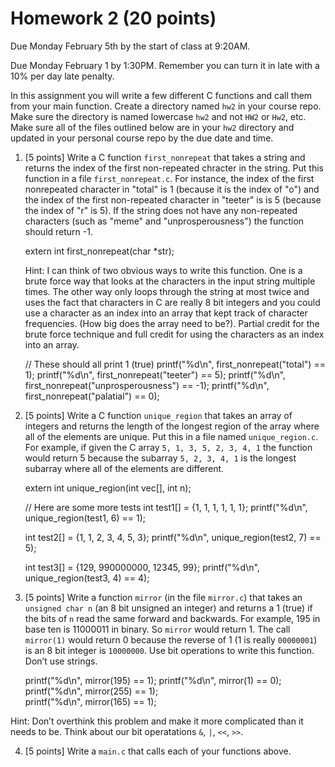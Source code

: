 # Homework 2 (20 points)

Due Monday February 5th by the start of class at 9:20AM.

Due Monday February 1 by 1:30PM. Remember you can turn it in late with a 10% per day late penalty. 

In this assignment you will write a few different C functions and call them from your main function. Create a directory named `hw2` in your course repo. Make sure the directory is named lowercase `hw2` and not `HW2` or `Hw2`, etc. Make sure all of the files outlined below are in your `hw2` directory and updated in your personal course repo by the due date and time. 

1. [5 points] Write a C function `first_nonrepeat` that takes a string and returns the index of the first non-repeated chracter in the string. Put this function in a file `first_nonrepeat.c`. For instance, the index of the first nonrepeated character in "total" is 1 (because it is the index of "o")  and the index of the first non-repeated character in "teeter" is is 5 (because the index of "r" is 5). If the string does not have any non-repeated characters (such as "meme" and "unprosperousness") the function should return -1. 

    extern int first_nonrepeat(char \*str);

    Hint: I can think of two obvious ways to write this function. One is a brute force way that looks at the characters in the input string multiple times. The other way only loops through the string at most twice and uses the fact that characters in C are really 8 bit integers and you could use a character as an index into an array that kept track of character frequencies. (How big does the array need to be?). Partial credit for the brute force technique and full credit for using the characters as an index into an array. 

    // These should all print 1 (true)
	printf("%d\n", first_nonrepeat("total") == 1); 
    printf("%d\n", first_nonrepeat("teeter") == 5);
    printf("%d\n", first_nonrepeat("unprosperousness") == -1); 
    printf("%d\n", first_nonrepeat("palatial") == 0);

2. [5 points] Write a C function `unique_region` that takes an array of integers and returns the length of the longest region of the array where all of the elements are unique.  Put this in a file named `unique_region.c`. For example, if given the C array `5, 1, 3, 5, 2, 3, 4, 1` the function would return 5 because the subarray `5, 2, 3, 4, 1` is the longest subarray where all of the elements are different. 

    extern int unique_region(int vec[], int n);

    // Here are some more tests
    int test1[] = {1, 1, 1, 1, 1, 1};
    printf("%d\n", unique_region(test1, 6) == 1);

    int test2[] = {1, 1, 2, 3, 4, 5, 3};
    printf("%d\n", unique_region(test2, 7) == 5);

    int test3[] = {129, 990000000, 12345, 99};
    printf("%d\n", unique_region(test3, 4) == 4);


3. [5 points] Write a function `mirror` (in the file `mirror.c`) that takes an `unsigned char n` (an 8 bit unsigned an integer) and returns a 1 (true) if the bits of `n` read the same forward and backwards. For example, 195 in base ten is 11000011 in binary. So `mirror` would return 1. The call `mirror(1)` would return 0 because the reverse of 1 (1 is really 
`00000001`) is an 8 bit integer is `10000000`. Use bit operations to write this function. Don’t use strings.  

    printf("%d\n", mirror(195) == 1); 
    printf("%d\n", mirror(1) == 0);  
    printf("%d\n", mirror(255) == 1);  
    printf("%d\n", mirror(165) == 1);  

Hint: Don’t overthink this problem and make it more complicated than it 
needs to be.  Think about our bit operatations `&`, `|`, `<<`, `>>`. 

4. [5 points] Write a `main.c` that calls each of your functions above. 
 
